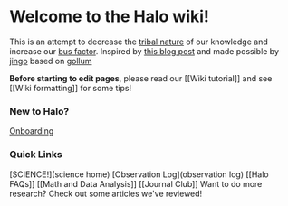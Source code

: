 # Welcome to the Halo wiki!

This is an attempt to decrease the [tribal nature](https://en.wikipedia.org/wiki/Tribal_knowledge) of our knowledge and increase our [bus factor](https://en.wikipedia.org/wiki/Bus_factor).  Inspired by [this blog post](https://blog.pusher.com/learnt-making-company-wiki/) and made possible by [jingo](https://github.com/claudioc/jingo) based on [gollum](https://github.com/gollum/gollum)

**Before starting to edit pages**, please read our [[Wiki tutorial]] and see [[Wiki formatting]] for some tips!

### New to Halo?
[Onboarding](onboarding)

### Quick Links
[SCIENCE!](science home)
[Observation Log](observation log)
[[Halo FAQs]]
[[Math and Data Analysis]]
[[Journal Club]] Want to do more research? Check out some articles we've reviewed!